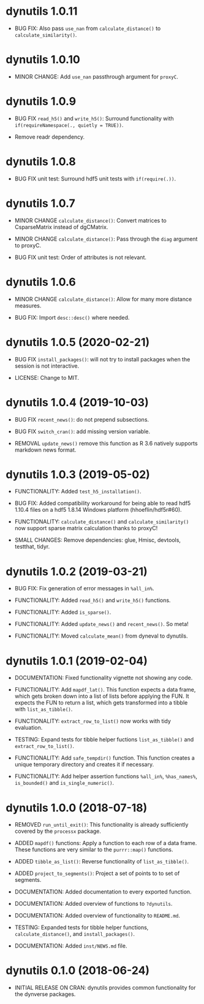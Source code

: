 # dynutils 1.0.11

* BUG FIX: Also pass `use_nan` from `calculate_distance()` to `calculate_similarity()`.

# dynutils 1.0.10

* MINOR CHANGE: Add `use_nan` passthrough argument for `proxyC`.

# dynutils 1.0.9

 * BUG FIX `read_h5()` and `write_h5()`: Surround functionality with `if(requireNamespace(., quietly = TRUE))`.
 
 * Remove readr dependency.

# dynutils 1.0.8

 * BUG FIX unit test: Surround hdf5 unit tests with `if(require(.))`.

# dynutils 1.0.7

 * MINOR CHANGE `calculate_distance()`: Convert matrices to CsparseMatrix instead of dgCMatrix.

 * MINOR CHANGE `calculate_distance()`: Pass through the `diag` argument to proxyC.
 
 * BUG FIX unit test: Order of attributes is not relevant.

# dynutils 1.0.6

 * MINOR CHANGE `calculate_distance()`: Allow for many more distance measures.

 * BUG FIX: Import `desc::desc()` where needed.

# dynutils 1.0.5 (2020-02-21)

 * BUG FIX `install_packages()`: will not try to install packages when the session is not interactive.
 
 * LICENSE: Change to MIT.

# dynutils 1.0.4 (2019-10-03)

 * BUG FIX `recent_news()`: do not prepend subsections.
 
 * BUG FIX `switch_cran()`: add missing version variable.
 
 * REMOVAL `update_news()` remove this function as R 3.6 natively
   supports markdown news format.
 
# dynutils 1.0.3 (2019-05-02)

 * FUNCTIONALITY: Added `test_h5_installation()`.
 
 * BUG FIX: Added compatibility workaround for being able to read hdf5 1.10.4 files
   on a hdf5 1.8.14 Windows platform (hhoeflin/hdf5r#60).
 
 * FUNCTIONALITY: `calculate_distance()` and `calculate_similarity()` now support
   sparse matrix calculation thanks to proxyC!
 
 * SMALL CHANGES: Remove dependencies: glue, Hmisc, devtools, testthat, tidyr.

# dynutils 1.0.2 (2019-03-21)

 * BUG FIX: Fix generation of error messages in `%all_in%`.
 
 * FUNCTIONALITY: Added `read_h5()` and `write_h5()` functions.
 
 * FUNCTIONALITY: Added `is_sparse()`.
 
 * FUNCTIONALITY: Added `update_news()` and `recent_news()`. So meta!
 
 * FUNCTIONALITY: Moved `calculate_mean()` from dyneval to dynutils.
 
# dynutils 1.0.1 (2019-02-04) 

 * DOCUMENTATION: Fixed functionality vignette not showing any code.

 * FUNCTIONALITY: Add `mapdf_lat()`. This function expects a data frame,
   which gets broken down into a list of lists before applying the FUN.
   It expects the FUN to return a list, which gets transformed into a tibble
   with `list_as_tibble()`.

 * FUNCTIONALITY: `extract_row_to_list()` now works with tidy evaluation.

 * TESTING: Expand tests for tibble helper fuctions `list_as_tibble()` and
   `extract_row_to_list()`.

 * FUNCTIONALITY: Add `safe_tempdir()` function. This function creates a
   unique temporary directory and creates it if necessary.
   
 * FUNCTIONALITY: Add helper assertion functions 
   `%all_in%`, `%has_names%`, `is_bounded()` and `is_single_numeric()`.
 
# dynutils 1.0.0 (2018-07-18)
 
 * REMOVED `run_until_exit()`: This functionality is already 
   sufficiently covered by the `processx` package.
   
 * ADDED `mapdf()` functions: Apply a function to each row of a data frame.
   These functions are very similar to the `purrr::map()` functions.
 
 * ADDED `tibble_as_list()`: Reverse functionality of `list_as_tibble()`.
 
 * ADDED `project_to_segments()`: Project a set of points to to set of segments.
 
 * DOCUMENTATION: Added documentation to every exported function.
 
 * DOCUMENTATION: Added overview of functions to `?dynutils`.
 
 * DOCUMENTATION: Added overview of functionality to `README.md`.
 
 * TESTING: Expanded tests for tibble helper functions,
   `calculate_distance()`, and `install_packages()`.
   
 * DOCUMENTATION: Added `inst/NEWS.md` file.
 
# dynutils 0.1.0 (2018-06-24)

 * INITIAL RELEASE ON CRAN: 
   dynutils provides common functionality for the dynverse packages.
